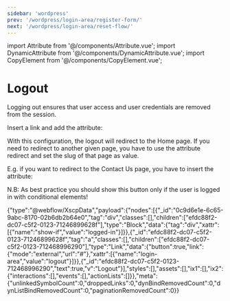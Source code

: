 ```yaml
---
sidebar: 'wordpress'
prev: '/wordpress/login-area/register-form/'
next: '/wordpress/login-area/reset-flow/'
---
```


import Attribute from '@/components/Attribute.vue';
import DynamicAttribute from '@/components/DynamicAttribute.vue';
import CopyElement from '@/components/CopyElement.vue';

# Logout

Logging out ensures that user access and user credentials are removed from the session.

Insert a link and add the attribute:

<Attribute name="login-area" value="logout" />


With this configuration, the logout will redirect to the Home page. If you need to redirect to another given page, you have to use the attribute redirect and set the slug of that page as value.

<DynamicAttribute name="redirect" value="slug of the page" />

 E.g. if you want to redirect to the Contact Us page, you have to insert the attribute:

<Attribute name="redirect" value="contact-us" />


N.B: As best practice you should show this button only if the user is logged in with conditional elements!


<CopyElement title="Logout Button">{"type":"@webflow/XscpData","payload":{"nodes":[{"_id":"0c9d6e1e-6c65-9abc-8170-02b6db2b64e0","tag":"div","classes":[],"children":["efdc88f2-dc07-c5f2-0123-71246899628f"],"type":"Block","data":{"tag":"div","xattr":[{"name":"show-if","value":"logged-in"}]}},{"_id":"efdc88f2-dc07-c5f2-0123-71246899628f","tag":"a","classes":[],"children":["efdc88f2-dc07-c5f2-0123-712468996290"],"type":"Link","data":{"button":true,"link":{"mode":"external","url":"#"},"xattr":[{"name":"login-area","value":"logout"}]}},{"_id":"efdc88f2-dc07-c5f2-0123-712468996290","text":true,"v":"Logout"}],"styles":[],"assets":[],"ix1":[],"ix2":{"interactions":[],"events":[],"actionLists":[]}},"meta":{"unlinkedSymbolCount":0,"droppedLinks":0,"dynBindRemovedCount":0,"dynListBindRemovedCount":0,"paginationRemovedCount":0}}</CopyElement>


